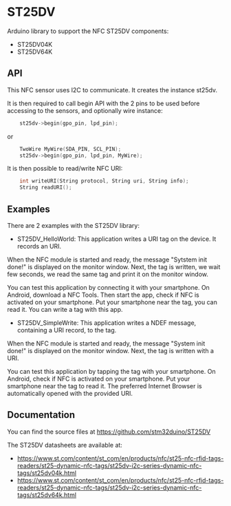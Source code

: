 # ST25DV
Arduino library to support the NFC ST25DV components:
 * ST25DV04K
 * ST25DV64K

## API

This NFC sensor uses I2C to communicate.
It creates the instance st25dv.

It is then required to call begin API with the 2 pins to be used before accessing to the sensors, and optionally wire instance:
```cpp
    st25dv->begin(gpo_pin, lpd_pin);
```
or
```cpp
    TwoWire MyWire(SDA_PIN, SCL_PIN);
    st25dv->begin(gpo_pin, lpd_pin, MyWire);
```


It is then possible to read/write NFC URI:

```cpp
    int writeURI(String protocol, String uri, String info);
    String readURI();
```


## Examples

There are 2 examples with the ST25DV library:
* ST25DV_HelloWorld: This application writes a URI tag on the device. It records an URI.

When the NFC module is started and ready, the message "Sytstem init done!" is displayed on the monitor window.
Next, the tag is written, we wait few seconds, we read the same tag and print it on the monitor window.

You can test this application by connecting it with your smartphone.
On Android, download a NFC Tools. Then start the app, check if NFC is activated
on your smartphone. Put your smartphone near the tag, you can read it. You can
write a tag with this app.

* ST25DV_SimpleWrite: This application writes a NDEF message, containing a URI record, to the tag.

When the NFC module is started and ready, the message "System init done!" is displayed on the monitor window.
Next, the tag is written with a URI.

You can test this application by tapping the tag with your smartphone.
On Android, check if NFC is activated on your smartphone.
Put your smartphone near the tag to read it.
The preferred Internet Browser is automatically opened with the provided URI.


## Documentation

You can find the source files at
https://github.com/stm32duino/ST25DV

The ST25DV datasheets are available at:  
* https://www.st.com/content/st_com/en/products/nfc/st25-nfc-rfid-tags-readers/st25-dynamic-nfc-tags/st25dv-i2c-series-dynamic-nfc-tags/st25dv04k.html
* https://www.st.com/content/st_com/en/products/nfc/st25-nfc-rfid-tags-readers/st25-dynamic-nfc-tags/st25dv-i2c-series-dynamic-nfc-tags/st25dv64k.html
